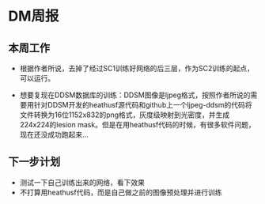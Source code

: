 # DM周报
## 本周工作
- 根据作者所说，去掉了经过SC1训练好网络的后三层，作为SC2训练的起点，可以运行。

- 想要复现在DDSM数据库的训练：DDSM图像是ljpeg格式，按照作者所说的需要用针对DDSM开发的heathusf源代码和github上一个ljpeg-ddsm的代码将文件转换为16位1152x832的png格式，灰度级映射到光密度，并生成224x224的lesion mask。但是在用heathusf代码的时候，有很多软件问题，现在还没成功跑起来...

## 下一步计划
- 测试一下自己训练出来的网络，看下效果
- 不打算用heathusf代码，而是自己做之前的图像预处理并进行训练